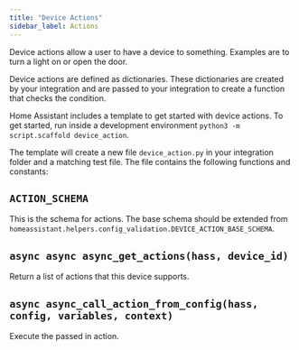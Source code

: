 ```yaml
---
title: "Device Actions"
sidebar_label: Actions
---
```


Device actions allow a user to have a device to something. Examples are to turn a light on or open the door.

Device actions are defined as dictionaries. These dictionaries are created by your integration and are passed to your integration to create a function that checks the condition.

Home Assistant includes a template to get started with device actions. To get started, run inside a development environment `python3 -m script.scaffold device_action`.

The template will create a new file `device_action.py` in your integration folder and a matching test file. The file contains the following functions and constants:

## `ACTION_SCHEMA`

This is the schema for actions. The base schema should be extended from `homeassistant.helpers.config_validation.DEVICE_ACTION_BASE_SCHEMA`.

## `async async async_get_actions(hass, device_id)`

Return a list of actions that this device supports.

## `async async_call_action_from_config(hass, config, variables, context)`

Execute the passed in action.

